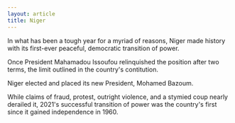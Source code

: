 ```yaml
---
layout: article
title: Niger
---
```

In what has been a tough year for a myriad of reasons, Niger made history with its first-ever peaceful, democratic transition of power.

Once President Mahamadou Issoufou relinquished the position after two terms, the limit outlined in the country's contitution.

Niger elected and placed its new President, Mohamed Bazoum.

While claims of fraud, protest, outright violence, and a stymied coup nearly derailed it, 2021's successful transition of power was the country's first since it gained independence in 1960.